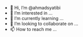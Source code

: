 - 👋 Hi, I’m @ahmadsyatibi
- 👀 I’m interested in ...
- 🌱 I’m currently learning ...
- 💞️ I’m looking to collaborate on ...
- 📫 How to reach me ...

<!---
ahmadsyatibi/ahmadsyatibi is a ✨ special ✨ repository because its `README.md` (this file) appears on your GitHub profile.
You can click the Preview link to take a look at your changes.
--->
